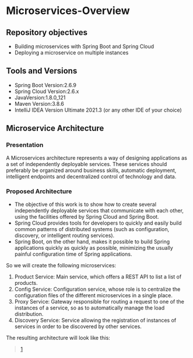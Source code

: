 # Microservices-Overview
## Repository objectives
- Building microservices with Spring Boot and Spring Cloud
- Deploying a microservice on multiple instances
## Tools and Versions
- Spring Boot Version:2.6.9
- Spring Cloud Version:2.6.x
- JavaVersion:1.8.0_121
- Maven Version:3.8.6
- IntelliJ IDEA Version Ultimate 2021.3 (or any other IDE of your choice)

## Microservice Architecture
### Presentation
A Microservices architecture represents a way of designing applications as a set of independently deployable services. These services should preferably be organized around business skills, automatic deployment, intelligent endpoints and decentralized control of technology and data.

### Proposed Architecture
- The objective of this work is to show how to create several independently deployable services that communicate with each other, using the facilities offered by Spring Cloud and Spring Boot. 
- Spring Cloud provides tools for developers to quickly and easily build common patterns of distributed systems (such as configuration, discovery, or intelligent routing services).
- Spring Boot, on the other hand, makes it possible to build Spring applications quickly as quickly as possible, minimizing the usually painful configuration time of Spring applications.

So we will create the following microservices:

1) Product Service: Main service, which offers a REST API to list a list of products.
2) Config Service: Configuration service, whose role is to centralize the configuration files of the different microservices in a single place.
3) Proxy Service: Gateway responsible for routing a request to one of the instances of a service, so as to automatically manage the load distribution.
4) Discovery Service: Service allowing the registration of instances of services in order to be discovered by other services.

The resulting architecture will look like this:
<p align="center">
<blockquote class="imgur-embed-pub" lang="en" data-id="a/kwOoAxi"  ><a href="//imgur.com/a/kwOoAxi">1</a></blockquote><script async src="//s.imgur.com/min/embed.js" charset="utf-8"></script></p>
